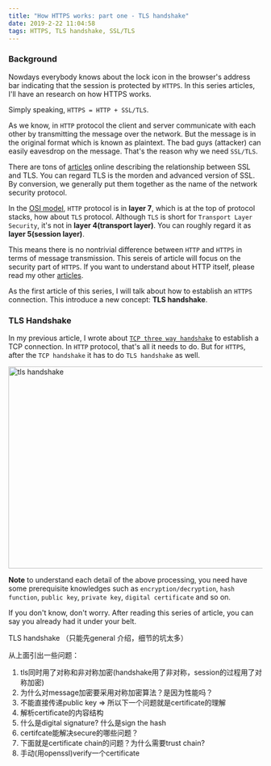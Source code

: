 ```yaml
---
title: "How HTTPS works: part one - TLS handshake"
date: 2019-2-22 11:04:58
tags: HTTPS, TLS handshake, SSL/TLS
---
```


### Background

Nowdays everybody knows about the lock icon in the browser's address bar indicating that the session is protected by `HTTPS`. In this series articles, I'll have an research on how HTTPS works. 

Simply speaking, `HTTPS = HTTP + SSL/TLS`. 

As we know, in `HTTP` protocol the client and server communicate with each other by transmitting the message over the network. But the message is in the original format which is known as plaintext. The bad guys (attacker) can easily eavesdrop on the message. That's the reason why we need `SSL/TLS`. 

There are tons of [articles](https://www.globalsign.com/en/blog/ssl-vs-tls-difference) online describing the relationship between SSL and TLS. You can regard TLS is the morden and advanced version of SSL. By conversion, we generally put them together as the name of the network security protocol. 

In the [OSI model](https://en.wikipedia.org/wiki/OSI_model), `HTTP` protocol is in **layer 7**, which is at the top of protocol stacks, how about `TLS` protocol. Although `TLS` is short for `Transport Layer Security`, it's not in **layer 4(transport layer)**. You can roughly regard it as **layer 5(session layer)**. 

This means there is no nontrivial difference between `HTTP` and `HTTPS` in terms of message transmission. This sereis of article will focus on the security part of `HTTPS`. If you want to understand about HTTP itself, please read my other [articles](https://baoqger.github.io/2021/12/01/understand-http-1-1-client-golang/). 

As the first article of this series, I will talk about how to establish an `HTTPS` connection. This introduce a new concept: **TLS handshake**.

### TLS Handshake

In my previous article, I wrote about [`TCP three way handshake`](https://baoqger.github.io/2019/07/14/why-tcp-four-way-handshake/) to establish a TCP connection. In `HTTP` protocol, that's all it needs to do. But for `HTTPS`, after the `TCP handshake` it has to do `TLS handshake` as well. 

<img src="/images/https-tls-handshake.png" title="tls handshake" width="600px" height="400px">

**Note** to understand each detail of the above processing, you need have some prerequisite knowledges such as `encryption/decryption`, `hash function`, `public key`, `private key`, `digital certificate` and so on.  

If you don't know, don't worry. After reading this series of article, you can say you already had it under your belt. 

TLS handshake （只能先general 介绍，细节的坑太多）

从上面引出一些问题：

1. tls同时用了对称和非对称加密(handshake用了非对称，session的过程用了对称加密)
2. 为什么对message加密要采用对称加密算法？是因为性能吗？
3. 不能直接传递public key => 所以下一个问题就是certificate的理解
4. 解析certificate的内容结构
5. 什么是digital signature? 什么是sign the hash
6. certifcate能解决secure的哪些问题？
7. 下面就是certificate chain的问题？为什么需要trust chain?
8. 手动(用openssl)verify一个certificate
